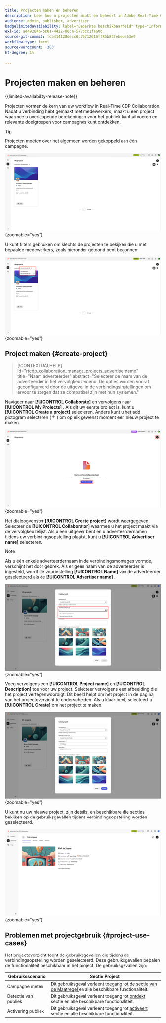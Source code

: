 ```yaml
---
title: Projecten maken en beheren
description: Leer hoe u projecten maakt en beheert in Adobe Real-Time CDP Collaboration
audience: admin, publisher, advertiser
badgelimitedavailability: label="Beperkte beschikbaarheid" type="Informative" url="https://helpx.adobe.com/nl/legal/product-descriptions/real-time-customer-data-platform-collaboration.html newtab=true"
exl-id: ae492846-bc0a-4422-86ca-577bcc1fa60c
source-git-commit: fda414120decc0c76712616ff85b83febede53e9
workflow-type: tm+mt
source-wordcount: '383'
ht-degree: 1%

---
```


# Projecten maken en beheren

{{limited-availability-release-note}}

Projecten vormen de kern van uw workflow in Real-Time CDP Collaboration. Nadat u verbinding hebt gemaakt met medewerkers, maakt u een project waarmee u overlappende berekeningen voor het publiek kunt uitvoeren en relevante doelgroepen voor campagnes kunt ontdekken.

>[!TIP]
>
>Projecten moeten over het algemeen worden gekoppeld aan één campagne.

![ het Collaborate dashboard die alle huidige projecten tonen.](/help/assets/collaborate/manage-view-projects/projects-overview-page.png){zoomable="yes"}

U kunt filters gebruiken om slechts de projecten te bekijken die u met bepaalde medewerkers, zoals hieronder getoond bent begonnen:

![ Gefilterde mening van projecten met één enkele medewerker.](/help/assets/collaborate/manage-view-projects/filtered-project-view.png){zoomable="yes"}

## Project maken {#create-project}

>[!CONTEXTUALHELP]
>id="rtcdp_collaboration_manage_projects_advertisername"
>title="Naam adverteerder"
>abstract="Selecteer de naam van de adverteerder in het vervolgkeuzemenu. De opties worden vooraf geconfigureerd door de uitgever in de verbindingsinstellingen om ervoor te zorgen dat ze compatibel zijn met hun systemen."

Navigeer naar **[!UICONTROL Collaborate]** en vervolgens naar **[!UICONTROL My Projects]** . Als dit uw eerste project is, kunt u **[!UICONTROL Create a project]** selecteren. Anders kunt u het add pictogram selecteren (![ voeg pictogram toe.](/help/assets/icons/plus.png) ) om op elk gewenst moment een nieuw project te maken.

![ Uitgezocht plus symbool of creeer een project aan opstelling een nieuw project.](/help/assets/collaborate/manage-view-projects/create-project.png){zoomable="yes"}

Het dialoogvenster **[!UICONTROL Create project]** wordt weergegeven. Selecteer de **[!UICONTROL Collaborator]** waarmee u het project maakt via de vervolgkeuzelijst. Als u een uitgever bent en u adverteerdernamen tijdens uw verbindingsopstelling plaatst, kunt u **[!UICONTROL Advertiser name]** selecteren.

>[!NOTE]
>
> Als u één enkele adverteerdernaam in de verbindingsmontages vormde, verschijnt het door gebrek. Als er geen naam van de adverteerder is ingesteld, wordt de voorinstelling **[!UICONTROL Name]** van de adverteerder geselecteerd als de **[!UICONTROL Advertiser name]** .

![ creeer projectdialoog met geselecteerde medewerker en benadrukte adverteerdernaam.](/help/assets/collaborate/manage-view-projects/create-project-advertiser-names.png){zoomable="yes"}

Voeg vervolgens een **[!UICONTROL Project name]** en **[!UICONTROL Description]** toe voor uw project. Selecteer vervolgens een afbeelding die het project vertegenwoordigt. Dit beeld helpt om het project in de pagina van het projectoverzicht te onderscheiden. Als u klaar bent, selecteert u **[!UICONTROL Create]** om het project te maken.

![ Vereiste opties aan opstelling een nieuw project ](/help/assets/collaborate/manage-view-projects/create-project-required-info.png){zoomable="yes"}

U kunt nu uw nieuwe project, zijn details, en beschikbare die secties bekijken op de gebruiksgevallen tijdens verbindingsopstelling worden geselecteerd.

![ de werkruimte van het projectoverzicht.](/help/assets/collaborate/manage-view-projects/project-overview.png){zoomable="yes"}

## Problemen met projectgebruik {#project-use-cases}

Het projectoverzicht toont de gebruiksgevallen die tijdens de verbindingsopstelling worden geselecteerd. Deze gebruiksgevallen bepalen de functionaliteit beschikbaar in het project. De gebruiksgevallen zijn:

| Gebruiksscenario | Sectie Project |
| --- | --- |
| Campagne meten | Dit gebruiksgeval verleent toegang tot de [ sectie van de Maatregel ](/help/guide/collaborate/measure.md) en alle beschikbare functionaliteit. |
| Detectie van publiek | Dit gebruiksgeval verleent toegang tot [ ontdekt ](/help/guide/collaborate/discover.md) sectie en alle beschikbare functionaliteit. |
| Activering publiek | Dit gebruiksgeval verleent toegang tot [ activeert ](/help/guide/collaborate/activate.md) sectie en alle beschikbare functionaliteit. |
